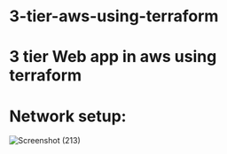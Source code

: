 # 3-tier-aws-using-terraform
# 3 tier Web app in aws using terraform 
# Network setup:
![Screenshot (213)](https://github.com/user-attachments/assets/f4f51be2-6fe7-422e-829a-fb8b07227f5c)
